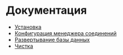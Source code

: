 # Документация

* [Установка](install.md)
* [Конфигурация менеджера соединений](config.md)
* [Развертывание базы данных](init.md)
* [Чистка](clean.md)
